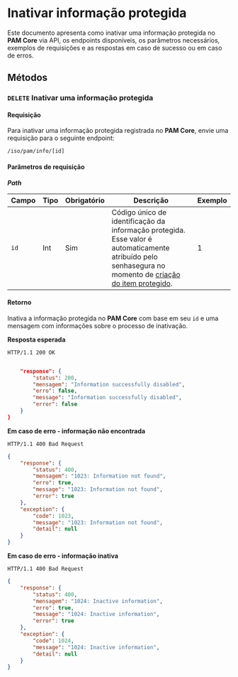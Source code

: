 # Inativar informação protegida

Este documento apresenta como inativar uma informação protegida no **PAM Core** via API, os endpoints disponíveis, os parâmetros necessários, exemplos de requisições e as respostas em caso de sucesso ou em caso de erros.

## Métodos
### `DELETE` Inativar uma informação protegida 
#### Requisição
Para inativar uma informação protegida registrada no **PAM Core**, envie uma requisição para o seguinte endpoint:

`/iso/pam/info/[id]`

#### Parâmetros de requisição
***Path***


| Campo | Tipo | Obrigatório | Descrição | Exemplo |
| --- | --- | --- | --- | --- |
| `id` | Int | Sim | Código único de identificação da informação protegida. Esse valor é automaticamente atribuído pelo senhasegura no momento de [criação do item protegido](/v3-32/docs/pt/a2a-pam-core-create-protected-information). | 1 |

#### Retorno



Inativa a informação protegida no **PAM Core** com base em seu `id` e uma mensagem com informações sobre o processo de inativação.

**Resposta esperada**

`HTTP/1.1 200 OK`

```json

    "response": {
        "status": 200,
        "mensagem": "Information successfully disabled",
        "erro": false,
        "message": "Information successfully disabled",
        "error": false
    }
}
```

**Em caso de erro - informação não encontrada**

`HTTP/1.1 400 Bad Request`

```json
{
    "response": {
        "status": 400,
        "mensagem": "1023: Information not found",
        "erro": true,
        "message": "1023: Information not found",
        "error": true
    },
    "exception": {
        "code": 1023,
        "message": "1023: Information not found",
        "detail": null
    }
}
```

**Em caso de erro - informação inativa**

`HTTP/1.1 400 Bad Request`

```json
{
    "response": {
        "status": 400,
        "mensagem": "1024: Inactive information",
        "erro": true,
        "message": "1024: Inactive information",
        "error": true
    },
    "exception": {
        "code": 1024,
        "message": "1024: Inactive information",
        "detail": null
    }
}
```